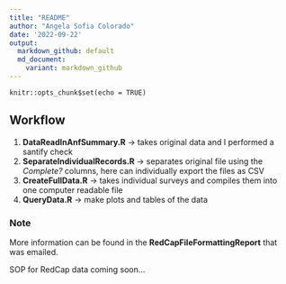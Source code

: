 ```yaml
---
title: "README"
author: "Angela Sofia Colorado"
date: '2022-09-22'
output:
  markdown_github: default
  md_document:
    variant: markdown_github
---
```


```{r setup, include=FALSE}
knitr::opts_chunk$set(echo = TRUE)
```

## Workflow 

1. **DataReadInAnfSummary.R** -> takes original data and I performed a santify check 
2. **SeparateIndividualRecords.R** -> separates original file using the *Complete?* columns, here can individually export the files as CSV 
3. **CreateFullData.R** -> takes individual surveys and compiles them into one computer readable file 
4. **QueryData.R** -> make plots and tables of the data 

### Note

More information can be found in the **RedCapFileFormattingReport** that was emailed. 

SOP for RedCap data coming soon...



